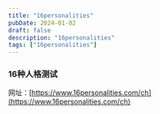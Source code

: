 ```yaml
---
title: "16personalities"
pubDate: 2024-01-02
draft: false
description: "16personalities"
tags: ["16personalities"]
---
```

### 16种人格测试  
网址：[https://www.16personalities.com/ch](https://www.16personalities.com/ch)